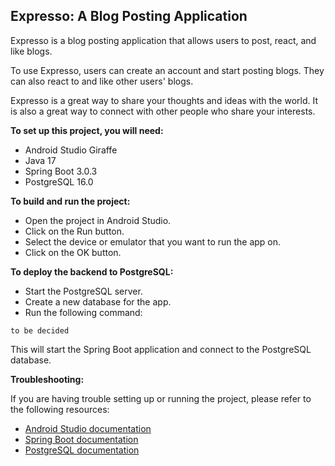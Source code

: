 ## Expresso: A Blog Posting Application

Expresso is a blog posting application that allows users to post, react, and like blogs.

To use Expresso, users can create an account and start posting blogs. They can also react to and like other users' blogs.

Expresso is a great way to share your thoughts and ideas with the world. It is also a great way to connect with other people who share your interests.

**To set up this project, you will need:**

* Android Studio Giraffe
* Java 17
* Spring Boot 3.0.3
* PostgreSQL 16.0

**To build and run the project:**

* Open the project in Android Studio.
* Click on the Run button.
* Select the device or emulator that you want to run the app on.
* Click on the OK button.

**To deploy the backend to PostgreSQL:**

* Start the PostgreSQL server.
* Create a new database for the app.
* Run the following command:

`
to be decided
`

This will start the Spring Boot application and connect to the PostgreSQL database.

**Troubleshooting:**

If you are having trouble setting up or running the project, please refer to the following resources:

* [Android Studio documentation](https://developer.android.com/docs)
* [Spring Boot documentation](https://docs.spring.io/spring-boot/docs/current/reference/htmlsingle/)
* [PostgreSQL documentation](https://www.postgresql.org/docs/)
